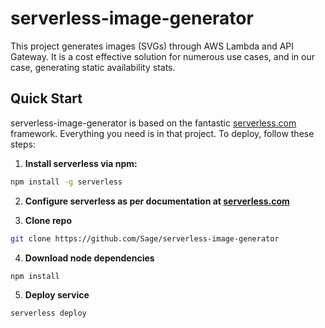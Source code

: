 # serverless-image-generator

This project generates images (SVGs) through AWS Lambda and API Gateway. It is a cost effective solution for numerous use cases, and in our case, generating static availability stats.

## <a name="quick-start"></a>Quick Start

serverless-image-generator is based on the fantastic [serverless.com](http://www.serverless.com) framework. Everything you need is in that project. To deploy, follow these steps:

1. **Install serverless via npm:**
  ```bash
  npm install -g serverless
  ```

2. **Configure serverless as per documentation at [serverless.com](http://www.serverless.com)**

3. **Clone repo**
  ```bash
  git clone https://github.com/Sage/serverless-image-generator
  ```

4. **Download node dependencies**
  ```bash
  npm install
  ```

5. **Deploy service**
  ```bash
  serverless deploy
  ```
